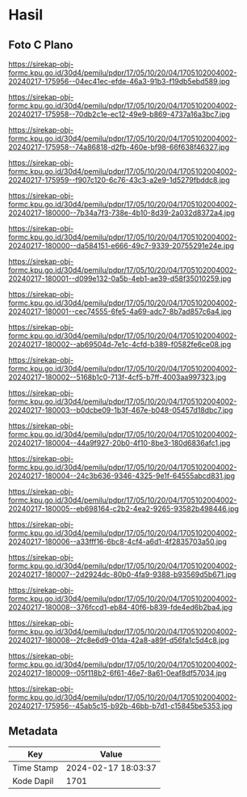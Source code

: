 # Hasil

## Foto C Plano

https://sirekap-obj-formc.kpu.go.id/30d4/pemilu/pdpr/17/05/10/20/04/1705102004002-20240217-175956--04ec41ec-efde-46a3-91b3-f19db5ebd589.jpg

https://sirekap-obj-formc.kpu.go.id/30d4/pemilu/pdpr/17/05/10/20/04/1705102004002-20240217-175958--70db2c1e-ec12-49e9-b869-4737a16a3bc7.jpg

https://sirekap-obj-formc.kpu.go.id/30d4/pemilu/pdpr/17/05/10/20/04/1705102004002-20240217-175958--74a86818-d2fb-460e-bf98-66f638f46327.jpg

https://sirekap-obj-formc.kpu.go.id/30d4/pemilu/pdpr/17/05/10/20/04/1705102004002-20240217-175959--f907c120-6c76-43c3-a2e9-1d5279fbddc8.jpg

https://sirekap-obj-formc.kpu.go.id/30d4/pemilu/pdpr/17/05/10/20/04/1705102004002-20240217-180000--7b34a7f3-738e-4b10-8d39-2a032d8372a4.jpg

https://sirekap-obj-formc.kpu.go.id/30d4/pemilu/pdpr/17/05/10/20/04/1705102004002-20240217-180000--da584151-e666-49c7-9339-20755291e24e.jpg

https://sirekap-obj-formc.kpu.go.id/30d4/pemilu/pdpr/17/05/10/20/04/1705102004002-20240217-180001--d099e132-0a5b-4eb1-ae39-d58f35010259.jpg

https://sirekap-obj-formc.kpu.go.id/30d4/pemilu/pdpr/17/05/10/20/04/1705102004002-20240217-180001--cec74555-6fe5-4a69-adc7-8b7ad857c6a4.jpg

https://sirekap-obj-formc.kpu.go.id/30d4/pemilu/pdpr/17/05/10/20/04/1705102004002-20240217-180002--ab69504d-7e1c-4cfd-b389-f0582fe6ce08.jpg

https://sirekap-obj-formc.kpu.go.id/30d4/pemilu/pdpr/17/05/10/20/04/1705102004002-20240217-180002--5168b1c0-713f-4cf5-b7ff-4003aa997323.jpg

https://sirekap-obj-formc.kpu.go.id/30d4/pemilu/pdpr/17/05/10/20/04/1705102004002-20240217-180003--b0dcbe09-1b3f-467e-b048-05457d18dbc7.jpg

https://sirekap-obj-formc.kpu.go.id/30d4/pemilu/pdpr/17/05/10/20/04/1705102004002-20240217-180004--44a9f927-20b0-4f10-8be3-180d6836afc1.jpg

https://sirekap-obj-formc.kpu.go.id/30d4/pemilu/pdpr/17/05/10/20/04/1705102004002-20240217-180004--24c3b636-9346-4325-9e1f-64555abcd831.jpg

https://sirekap-obj-formc.kpu.go.id/30d4/pemilu/pdpr/17/05/10/20/04/1705102004002-20240217-180005--eb698164-c2b2-4ea2-9265-93582b498446.jpg

https://sirekap-obj-formc.kpu.go.id/30d4/pemilu/pdpr/17/05/10/20/04/1705102004002-20240217-180006--a33fff16-6bc8-4cf4-a6d1-4f2835703a50.jpg

https://sirekap-obj-formc.kpu.go.id/30d4/pemilu/pdpr/17/05/10/20/04/1705102004002-20240217-180007--2d2924dc-80b0-4fa9-9388-b93569d5b671.jpg

https://sirekap-obj-formc.kpu.go.id/30d4/pemilu/pdpr/17/05/10/20/04/1705102004002-20240217-180008--376fccd1-eb84-40f6-b839-fde4ed6b2ba4.jpg

https://sirekap-obj-formc.kpu.go.id/30d4/pemilu/pdpr/17/05/10/20/04/1705102004002-20240217-180008--2fc8e6d9-01da-42a8-a89f-d56fa1c5d4c8.jpg

https://sirekap-obj-formc.kpu.go.id/30d4/pemilu/pdpr/17/05/10/20/04/1705102004002-20240217-180009--05f118b2-6f61-46e7-8a61-0eaf8df57034.jpg

https://sirekap-obj-formc.kpu.go.id/30d4/pemilu/pdpr/17/05/10/20/04/1705102004002-20240217-175956--45ab5c15-b92b-46bb-b7d1-c15845be5353.jpg


## Metadata

| Key        | Value               |
| ---------- | ------------------- |
| Time Stamp | 2024-02-17 18:03:37 |
| Kode Dapil | 1701                |



